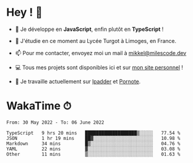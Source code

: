# Hey ! 🌃

- 🔭 Je développe en **JavaScript**, enfin plutôt en **TypeScript** !

- 🌱 J'étudie en ce moment au Lycée Turgot à Limoges, en France.

- 📫 Pour me contacter, envoyez moi un mail à <a href="mailto:mikkel@milescode.dev">mikkel@milescode.dev</a>

- 💻 Tous mes projets sont disponibles ici et sur <a href="https://www.vexcited.ml">mon site personnel</a> !

- 👀 Je travaille actuellement sur [lpadder](https://github.com/Vexcited/lpadder) et [Pornote](https://github.com/Vexcited/Pornote).

# WakaTime ⏱

<!--START_SECTION:waka-->

```text
From: 30 May 2022 - To: 06 June 2022

TypeScript   9 hrs 20 mins   ███████████████████▒░░░░░   77.54 %
JSON         1 hr 19 mins    ██▓░░░░░░░░░░░░░░░░░░░░░░   10.98 %
Markdown     34 mins         █▒░░░░░░░░░░░░░░░░░░░░░░░   04.76 %
YAML         22 mins         ▓░░░░░░░░░░░░░░░░░░░░░░░░   03.08 %
Other        11 mins         ▒░░░░░░░░░░░░░░░░░░░░░░░░   01.63 %
```

<!--END_SECTION:waka-->
